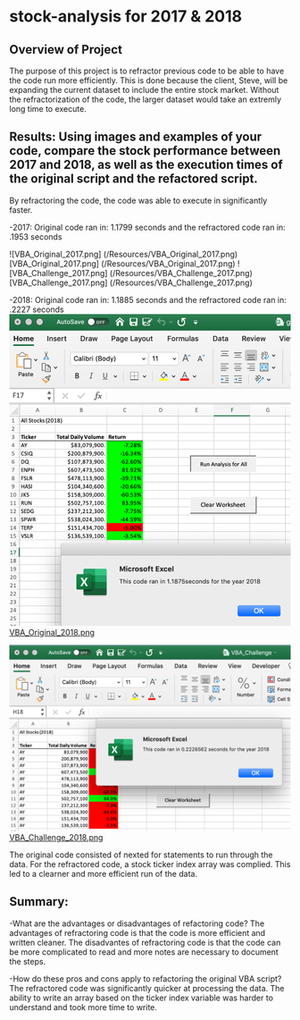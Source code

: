 # stock-analysis for 2017 & 2018
## Overview of Project
The purpose of this project is to refractor previous code to be able to have the code run more efficiently.   This is done because the client, Steve, will be expanding the current dataset to include the entire stock market.    Without the refractorization of the code, the larger dataset would take an extremly long time to execute.    

## Results: Using images and examples of your code, compare the stock performance between 2017 and 2018, as well as the execution times of the original script and the refactored script.

By refractoring the code, the code was able to execute in significantly faster.  

-2017:  Original code ran in:  1.1799 seconds and the refractored code ran in:  .1953 seconds

![VBA_Original_2017.png] (/Resources/VBA_Original_2017.png)
[VBA_Original_2017.png] (/Resources/VBA_Original_2017.png)
![VBA_Challenge_2017.png] (/Resources/VBA_Challenge_2017.png)
[VBA_Challenge_2017.png] (/Resources/VBA_Challenge_2017.png)

-2018:  Original code ran in:  1.1885 seconds and the refractored code ran in:  .2227 seconds
![VBA_Original_2018.png](/Resources/VBA_Original_2018.png)
[VBA_Original_2018.png](/Resources/VBA_Original_2018.png)

![VBA_Challenge_2018.png](/Resources/VBA_Challenge_2018.png)
[VBA_Challenge_2018.png](/Resources/VBA_Challenge_2018.png)

The original code consisted of nexted for statements to run through the data.    For the refractored code, a stock ticker index array was complied.    This led to a clearner and more efficient run of the data.




## Summary: 
-What are the advantages or disadvantages of refactoring code?
The advantages of refractoring code is that the code is more efficient and written cleaner.
The disadvantes of refractoring code is that the code can be more complicated to read and more notes are necessary to document the steps.

-How do these pros and cons apply to refactoring the original VBA script?
The refractored code was significantly quicker at processing the data.   The ability to write an array based on the ticker index variable was harder to understand and took more time to write.    
